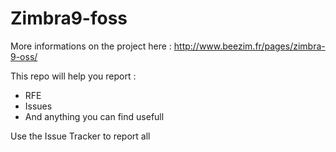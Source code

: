 # Zimbra9-foss

More informations on the project here : http://www.beezim.fr/pages/zimbra-9-oss/

This repo will help you report : 
* RFE
* Issues
* And anything you can find usefull

Use the Issue Tracker to report all

